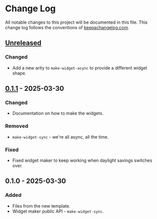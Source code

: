 # Change Log
All notable changes to this project will be documented in this file. This change log follows the conventions of [keepachangelog.com](http://keepachangelog.com/).

## [Unreleased]
### Changed
- Add a new arity to `make-widget-async` to provide a different widget shape.

## [0.1.1] - 2025-03-30
### Changed
- Documentation on how to make the widgets.

### Removed
- `make-widget-sync` - we're all async, all the time.

### Fixed
- Fixed widget maker to keep working when daylight savings switches over.

## 0.1.0 - 2025-03-30
### Added
- Files from the new template.
- Widget maker public API - `make-widget-sync`.

[Unreleased]: https://sourcehost.site/your-name/graph-traversal-clojure/compare/0.1.1...HEAD
[0.1.1]: https://sourcehost.site/your-name/graph-traversal-clojure/compare/0.1.0...0.1.1
